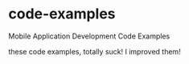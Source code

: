 # code-examples
Mobile Application Development Code Examples

these code examples, totally suck! I improved them!
